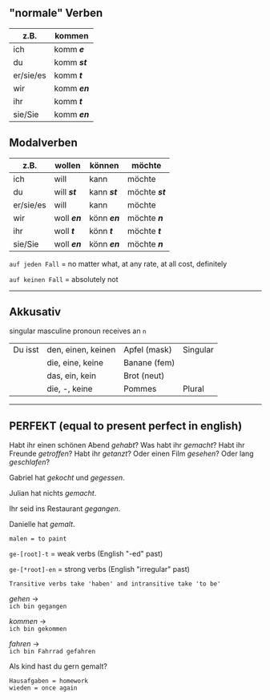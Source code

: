 ## "normale" Verben

| z.B.      | kommen        |
| --------- | ------------- |
| ich       | komm _**e**_  |
| du        | komm _**st**_ |
| er/sie/es | komm _**t**_  |
| wir       | komm _**en**_ |
| ihr       | komm _**t**_  |
| sie/Sie   | komm _**en**_ |

## Modalverben

| z.B.      | wollen        | können        | möchte          |
| --------- | ------------- | ------------- | --------------- |
| ich       | will          | kann          | möchte          |
| du        | will _**st**_ | kann _**st**_ | möchte _**st**_ |
| er/sie/es | will          | kann          | möchte          |
| wir       | woll _**en**_ | könn _**en**_ | möchte _**n**_  |
| ihr       | woll _**t**_  | könn _**t**_  | möchte _**t**_  |
| sie/Sie   | woll _**en**_ | könn _**en**_ | möchte _**n**_  |

`auf jeden Fall` = no matter what, at any rate, at all cost, definitely

`auf keinen Fall` = absolutely not

___

## Akkusativ

singular masculine pronoun receives an `n`

|         |                    |              |          |
| ------- | ------------------ | ------------ | -------- |
| Du isst | den, einen, keinen | Apfel (mask) | Singular |
|         | die, eine, keine   | Banane (fem) |          |
|         | das, ein, kein     | Brot (neut)  |          |
|         | die, -, keine      | Pommes       | Plural   |

___

## PERFEKT (equal to present perfect in english)

Habt ihr einen schönen Abend *gehabt*? Was habt ihr *gemacht*? Habt ihr Freunde *getroffen*? Habt ihr *getanzt*? Oder einen Film *gesehen*? Oder lang *geschlafen*?

Gabriel hat *gekocht* und *gegessen*.

Julian hat nichts *gemacht*.

Ihr seid ins Restaurant *gegangen*.

Danielle hat *gemalt*.

    malen = to paint

`ge-[root]-t` = weak verbs (English "-ed" past)

`ge-[*root]-en` = strong verbs (English "irregular" past)

    Transitive verbs take 'haben' and intransitive take 'to be'

*gehen* -> \
`ich bin gegangen`

*kommen* -> \
`ich bin gekommen`

*fahren* -> \
`ich bin Fahrrad gefahren`

Als kind hast du gern gemalt?

    Hausafgaben = homework
    wieden = once again
